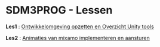 # SDM3PROG - Lessen

**Les1** : [Ontwikkelomgeving opzetten en Overzicht Unity tools](https://github.com/erwinhenraat/SDM3PROG/tree/master/les1)

**Les2** : [Animaties van mixamo implementeren en aansturen](https://github.com/erwinhenraat/SDM3PROG/tree/master/les2)
